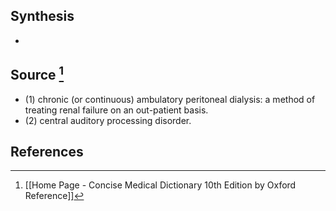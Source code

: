 ## Synthesis
- 
## Source [^1]
- (1) chronic (or continuous) ambulatory peritoneal dialysis: a method of treating renal failure on an out-patient basis. 
- (2) central auditory processing disorder.
## References

[^1]: [[Home Page - Concise Medical Dictionary 10th Edition by Oxford Reference]]